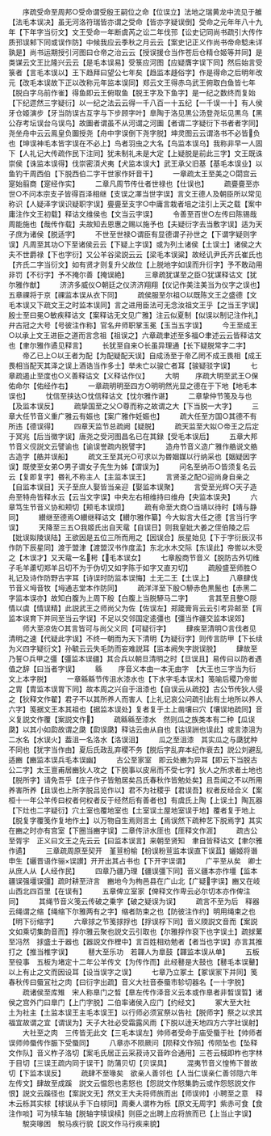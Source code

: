 <!-- { "loadSidebar": true } -->
　　序疏受命至周邦○受命谓受殷王嗣位之命【位误立】法地之瑞黄龙中流见于雒【法毛本误决】虽无河洛符瑞皆亦谓之受命【皆亦字疑误倒】受命之元年年八十九年【下年字当衍文】文王受命一年断虞芮之讼二年伐邘【讼史记同尚书疏引大传作质邘误邾下同或误作防】中候我应云季秋之月云云【案史记正义作尚书帝命騐未详孰是】尚书运期授引河图曰仓帝之治云云【授误援仓当作苍后仓精仓姬等并同】是类谋云文王比隆兴云云【是毛本误易】受箓应河图【应疑膺字误下同】然后始言受箓者【言毛本误以】王下趋拜曰望公七年矣【趋监本趍俗字】作是得命之后明年改元【改毛本误故下正以改称元年监本误同】郑云文王得赤乌武王俯取白鱼皆七年【脱白字乌前作雀】得鱼即云王俯取鱼【脱王字及下鱼字】是一纪之数终而复始【下纪遝然三字疑衍】以一纪之法云云得一千八百一十五纪【一千误一十】有人侯牙仓姬演步【牙当防误古互字与下步顾字叶】臯陶于洛见黒公汤登尧坛见黒乌【黑公存考坛误台乌误鸟】故圗者谓虽不从河谓之河圗【者谓二字疑衍下书者者字同】尧坐舟中云云鳯皇负圗授尧【舟中字误倒下尧字脱】坤灵图云云谓洛书不必皆负也【坤误神毛本皆字误在不必上】鸟者羽虫之大名【鸟监本误乌】我称非早一人固下【人礼记大传疏作民下注同】犹未制礼未是大定【上疑脱是前此三字】文王既诛崇侯【诛监本误得】伐崇密湏犬夷【犬监本误大】武王承父旧基【基毛本误业】以鱼钓干周西伯【下脱西伯二字干世家作奸音干】
　　一章疏太王至美之○閟宫云寔始翦商【寔经作实】
　　二章凡周节传仕者世禄也【仕误也】
　　疏亹亹至亦世○不问本宗支子皆得百泽相继【支误之凙当世字误】言文王德人及朝臣所以常见称识【人疑泽字误识疑职字误】亹亹至支字○中庸言栽者培之注引上天之载【案中庸注作文王初载】释诂文维侯也【文当云字误】
　　令善至百世○左传曰陈锡哉周能施也【哉传作载】夫故知去恩惠之赐以施予也【夫疑衍字去当敷字误】适为天子庶为诸侯【脱适字】
　　不世至世禄○谓臣有显德谓子孙世之【下谓字疑则字误】凡周至其功○下至诸侯云云【下疑上字误】或为列土诸侯【土误士】诸侯之大夫不世爵禄【下也字衍】又公羊谷梁説云云【梁毛本误粱】故经讥尹氏齐氏崔氏也【齐氏二字当衍文】如有贤才则复升父故位【上脱地字如误而升衍字】予不敢动用非罚【不衍字】予不掩尔善【掩误絶】
　　三章疏犹谋至之臣○犹谋释诂文【犹尔雅作猷】
　　济济多威仪○朝廷之仪济济翔翔【仪记作美注美当为仪字之误也】五章祼将于京【祼监本误从衣下同】
　　疏侯服至尔祖○以既陈文王之盛德【文毛本误又下疏文王之时监本误同】言之进用臣法可无念汝祖文王乎【之当王字误】殷士至曰冕○敏疾释诂文【案释诂无文见广雅】注云似夏制【似误以制记注作礼】弁古冠之大号【号彼注作称】官名弁师职掌玉冕【玉当五字误】
　　今王至成王○以承上文王进臣之道而言念祖【祖误之】六章疏聿述至多福○聿述云云皆释诂文也【聿尔雅作遹见释言】
　　长犹至自来○长虽异理通【长下疑脱常字二字】
　　帝乙已上○以王者为配【为配疑配天误】自成汤至于帝乙罔不成王畏相【成王畏相当配天其泽之误上酒诰当作多士】举未亡以骏亡者耳【骏疑驳字误】
　　七章疏遏止至度也○义善释诂文【义释诂作仪】
　　大明
　　序疏大明至武王○保佑命尔【佑经作右】
　　一章疏明明至四方○明明然光显之德在于下地【地毛本误也】
　　忱信至挟达○忱信释诂文【忱尔雅作谌】
　　二章挚仲节笺及与也【及监本误反】
　　疏挚国至之父○尊而称之故谓之大【下当脱一大字】
　　三章大任节音义重广雅云有娠也【案广雅作妊娠也】
　　疏大任至方国○其德不有所违【德误得】
　　四章天监节总疏阙【疑脱】
　　疏天监至大姒○帝王之后定于冥兆【后当徴字误】唐尧之受河图昌名已在其録【受毛本误后】
　　五章大邦节音义伣説文云譬谕也【谕误誉疏内脱譬字】
　　造舟节音义造广雅作艁说文艁古造字【艁并误船】
　　疏文王至其光○可求以为昬姻媒以行纳采也【姻疑因字误】既使至女弟○男子谓女子先生为姊【谓误为】
　　问名至纳币○皆须复名云云【复即复字】昬礼不称主人【主监本误王】
　　言贤圣之配○迎尚身自亲之【自监本误目】天子至庶人娶皆当亲迎【娶监本误聚】
　　言受至光辉○天子造舟至特舟皆释水云【云当文字误】中央左右相维持曰维舟【央监本误夬】
　　六章笃生节音义协和颊切【颊毛本误烦】
　　疏有命至大商○当靖以待时【靖与静同】
　　纉继至德焉○纉继释诂文【纉尔雅作纂】今大姒言大任之德【言当行字误】
　　天降至三五○我姬氏出自天鼋【自误日】则我皇妣大姜之侄伯陵之后【妣误姒陵误陆】王欲因是五位三所而用之【因误合】辰星始见【下于字衍辰汉书作防下辰星同】渡于盟津【渡盟汉书作度孟】东北水木交际【东误此】帝喾以木受之【木误才】又天鼋一名枵【毛本误女】
　　七章殷商节音义【脱防古外切维子毛羊藘切郑羊吕切不为于伪切又如字陈于如字又直刃切】
　　疏殷盛至师胜○礼记及诗作防野古字耳【诗误时防监本误悔】土无二王【土误上】
　　八章肆伐节音义坶音牧【坶通志堂本作防同】
　　疏洋洋至下殷○駵赤色黒鬛也【赤黑二字监本误亦】故知白腹为上周下殷【白腹上当脱駵马二字】
　　言其至且整○隠情以虞【情误精】此説武王之师尚父为佐【佐误左】郑箴膏肓云云引考异邮至【肓监本误育下并同至当云字误】不足以交邻国定逺彊也【彊当作疆交监本误郊】
　　师大至凉佐○其言皆可与尚父义同【可疑衍字】
　　肆疾至清明○言伐者见清明之速【代疑此字误】不终一朝而为天下清明【为疑衍字】则传言防甲【下长续为义四字疑衍文】孙毓云云失毛防而妄难説耳【监本阙失字説误脱】
　　肆故至乃誓○兵甲之彊【彊监本误疆】其合兵以朝旦清明之时【旦误且】易传曰以防者遇值之辞【曰当者字误】
　　緜
　　序音义本由一本无由字　【大王也三字当为衍文上本字脱】
　　一章緜緜节传沮水漆水也【下水字毛本误木】笺喻后稷乃帝喾之胄【胄监本误胃下同】故本周之兴自于沮漆也【自误云从疏挍】古公节传狄人侵之【狄释文作翟】君子不以其所养人而害人【上礼记哀公问疏引此有土地所以养人六字】笺据文王本其祖也【据监本误处】复者复于土上凿壤曰穴【壤误地疏同】音义复説文作覆【案説文作】
　　疏緜緜至漆水　然则瓜之族类本有二种【瓜误瓞】以其小如瓝故谓之瓞【瓝误瓞】释诂云由从自也【诂误詶也误此】或言漆沮为二水名【水误火】葢沮一名洛水【洛误沮】
　　瓜之至沮漆　其实瓜之与瓞犹种不同也【犹字当作由】夏后氏政乱弃稷不务【脱后字乱弃本纪作衰去】説公刘避乱适豳【豳监本误兵毛本误幽】
　　古公至家室　即云处豳为异耳【即云下当脱古公二字】太王亶甫居豳狄人攻之【下脱事以皮帛而不受七字】狄人之所求者土地也【脱所字】请免吾乎【庄子作子皆勉居矣吕氏春秋作皆勉处矣】且吾闻之不以所用养害所养【且误也上所字脱吕览作以】君不为社稷乎【君误吾】权者反经合义【案桓十一年公羊传曰权者何权者反于经然后有善者也】有虞氏上陶【上误土】陶瓦器【下灶也二字疑衍】穴土室也覆地室也【土室误土屋地室误于地】覆者复于地上【脱复字覆笺作复地作土】以万物自生焉则言土【焉误然下疏种艺下脱焉字】其实在豳之时亦有宫室【下圈当豳字误】二章传浒水厓也【厓释文作涯】
　　疏古公至胥宇　正义曰文王之先云云【曰监本误言】来朝至贤知　聿自皆释诂文【聿尔雅作遹】
　　三章疏周原至契开　堇荁枌榆【枌误粉荁监本误直下误苴】孋姬将谮申生【孋晋语作骊误讃】开开出其占书也【下开字误谓】
　　广平至从矣　卿士从庶人从【人经作民】
　　四章乃疆乃理【疆误彊下同】音义疆本亦作壃【监本疆误强壃误彊】疏时耕至浒言　豳地今为栒邑县在广山北【广疑字误】豳又在岐山西北四百里【在误有】
　　五章俾立室家【俾释文作卑云必尔切本亦作俾注同】
　　其绳节音义笺云传破之乗字【破之疑误为误】
　　疏言不至为后　释器云绳谓之缩【绳缩下尔雅两有之字】缩者防束之也【防彼注作约】明用绳束之也【明下衍缩字】
　　六章捄之节笺捄捊也【捊误桴下同】音义陾説文音而【案説文如乘切集韵音而】捊尔雅云聚也説文云引取也【尔雅捊作裒下也字误土】疏捄蔂至冯然　捄盛土于器也【器説文作梩中】言百姓相劝勉者【者当也字误】亦言其推打之【推当椎字误】
　　鼛大至乐功　若韗人为臯鼓【韗监本误从单】
　　五板至役事　五板为堵定十二年公羊传文【为传作而】此经鼛是大鼓也【鼛毛本误鼙】以上有止之文而因设耳【设当误字之误】
　　七章乃立冢土【冢误冡下并同】笺春秋传曰蜃冝社之肉【曰衍字出疏】音义大社音泰蜃市轸切器名【一十字脱】
　　疏诸侯至库雉　宋人称臯门之晳【臯左传作泽音义云本或作臯者非晳误晢】诸侯之宫外门曰臯门【上门字脱】二伯率诸侯入应门【约经文】
　　冢大至大社　土为社主【土监本误王主毛本误王】以行师必须冝祭以告社【脱师字】祭之以求其福宜故谓之宜【谓误为】天子大社必受霜露风雨【下脱以逹天地四方六字社误射】
　　大社至之肉　三传皆无此文【三毛本误左】帅师者受命于庙受蜃于社【帅师者误师帅蜃传作脤下受蜃同】
　　八章亦不陨厥问【陨释文作殒】传陨坠也【坠释文作队】音义柞子洛切【案毛氏居正云采菽诗又音昨合通用】三苍云棫即柞也字林于目切【三误王疏内同于误干】防蒲贝切【贝误具】
　　混夷节音义惶怖下普故切【下监本误反】
　　疏肆不至喙矣　欲亲人善邻也【人当仁误亲仁善邻隠六年左传文】肆故至成蹊　説文云愠怨也恚怒也【怨説文作怒集韵云或作怨怒説文作恨】説文云蹊径也【案説文无】然文王大夫将师旅而出【师误帅】小聘至之意　释木云栎其实梂【梂误从手下白梂同】周秦人谓柞为栎【原文无周字】紫赤可食【食注作啖】可为犊车轴【脱轴字犊误椟】则臣之出聘上应将旅而已【上当止字误】
　　駾突喙困　駾马疾行貌【説文作马行疾来貌】
